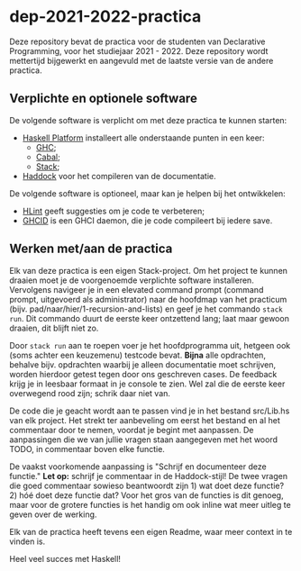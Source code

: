 # dep-2021-2022-practica

Deze repository bevat de practica voor de studenten van Declarative Programming, voor het studiejaar 2021 - 2022. Deze repository wordt mettertijd bijgewerkt en aangevuld met de laatste versie van de andere practica.

## Verplichte en optionele software

De volgende software is verplicht om met deze practica te kunnen starten:

- [Haskell Platform](https://www.haskell.org/platform/) installeert alle onderstaande punten in een keer:
  - [GHC](https://www.haskell.org/ghc/);
  - [Cabal](https://www.haskell.org/cabal/); 
  - [Stack](https://docs.haskellstack.org/en/stable/README/); 
- [Haddock](https://haskell-haddock.readthedocs.io/en/latest/intro.html) voor het compileren van de documentatie.

De volgende software is optioneel, maar kan je helpen bij het ontwikkelen:

- [HLint](https://hackage.haskell.org/package/hlint) geeft suggesties om je code te verbeteren;
- [GHCID](https://github.com/ndmitchell/ghcid) is een GHCI daemon, die je code compileert bij iedere save.

## Werken met/aan de practica

Elk van deze practica is een eigen Stack-project. Om het project te kunnen draaien moet je de voorgenoemde verplichte software installeren.
Vervolgens navigeer je in een elevated command prompt (command prompt, uitgevoerd als administrator) naar de hoofdmap van het practicum (bijv. pad/naar/hier/1-recursion-and-lists) en geef je het commando `stack run`.
Dit commando duurt de eerste keer ontzettend lang; laat maar gewoon draaien, dit blijft niet zo.

Door `stack run` aan te roepen voer je het hoofdprogramma uit, hetgeen ook (soms achter een keuzemenu) testcode bevat. **Bijna** alle opdrachten, behalve bijv. opdrachten waarbij je alleen documentatie moet schrijven, worden hierdoor getest tegen door ons geschreven cases. De feedback krijg je in leesbaar formaat in je console te zien. Wel zal die de eerste keer overwegend rood zijn; schrik daar niet van.

De code die je geacht wordt aan te passen vind je in het bestand src/Lib.hs van elk project. Het strekt ter aanbeveling om eerst het bestand en al het commentaar door te nemen, voordat je begint met aanpassen.
De aanpassingen die we van jullie vragen staan aangegeven met het woord TODO, in commentaar boven elke functie.

De vaakst voorkomende aanpassing is "Schrijf en documenteer deze functie." **Let op:** schrijf je commentaar in de Haddock-stijl! De twee vragen die goed commentaar sowieso beantwoordt zijn 1) wat doet deze functie? 2) hóé doet deze functie dat? Voor het gros van de functies is dit genoeg, maar voor de grotere functies is het handig om ook inline wat meer uitleg te geven over de werking.

Elk van de practica heeft tevens een eigen Readme, waar meer context in te vinden is. 

Heel veel succes met Haskell!
